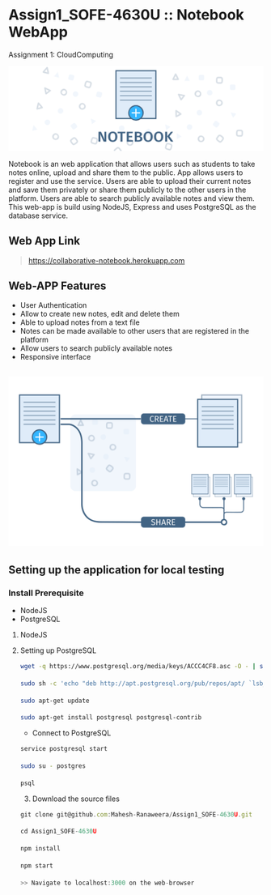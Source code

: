 # Assign1_SOFE-4630U :: Notebook WebApp
Assignment 1: CloudComputing

![Notebook Logo](https://github.com/Mahesh-Ranaweera/Assign1_SOFE-4630U/blob/master/public/assets/app_header.svg?sanitize=true)

Notebook is an web application that allows users such as students to take notes online, upload and share them to the public. 
App allows users to register and use the service. Users are able to upload their current notes and save them privately or share them
publicly to the other users in the platform. Users are able to search publicly available notes and view them. This web-app is build using 
NodeJS, Express and uses PostgreSQL as the database service.

## Web App Link
> https://collaborative-notebook.herokuapp.com

## Web-APP Features
* User Authentication
* Allow to create new notes, edit and delete them
* Able to upload notes from a text file
* Notes can be made available to other users that are registered in the platform
* Allow users to search publicly available notes
* Responsive interface

![Notebook Description](https://github.com/Mahesh-Ranaweera/Assign1_SOFE-4630U/blob/master/public/assets/app_description.svg?sanitize=true)
---
## Setting up the application for local testing

### Install Prerequisite
- NodeJS
- PostgreSQL

1. NodeJS

2. Setting up PostgreSQL
    ```sh
    wget -q https://www.postgresql.org/media/keys/ACCC4CF8.asc -O - | sudo apt-key add -

    sudo sh -c 'echo "deb http://apt.postgresql.org/pub/repos/apt/ `lsb_release -cs`-pgdg main" >> /etc/apt/sources.list.d/pgdg.list'

    sudo apt-get update

    sudo apt-get install postgresql postgresql-contrib
    ```

    * Connect to PostgreSQL
    ```sh
    service postgresql start

    sudo su - postgres

    psql
    ```

    3. Download the source files
    ```js
    git clone git@github.com:Mahesh-Ranaweera/Assign1_SOFE-4630U.git

    cd Assign1_SOFE-4630U

    npm install

    npm start

    >> Navigate to localhost:3000 on the web-browser
    ```

